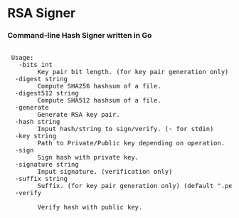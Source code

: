 # RSA Signer
<h3>Command-line Hash Signer written in Go</h3>
  
<pre>  
 Usage: 
   -bits int 
        Key pair bit length. (for key pair generation only) (default 2048)
  -digest string 
        Compute SHA256 hashsum of a file.
  -digest512 string
        Compute SHA512 hashsum of a file. 
  -generate
        Generate RSA key pair. 
  -hash string
        Input hash/string to sign/verify. (- for stdin) 
  -key string
        Path to Private/Public key depending on operation. 
  -sign 
        Sign hash with private key. 
  -signature string 
        Input signature. (verification only)
  -suffix string
        Suffix. (for key pair generation only) (default ".pem") 
  -verify <BR>
        Verify hash with public key.
</pre>
